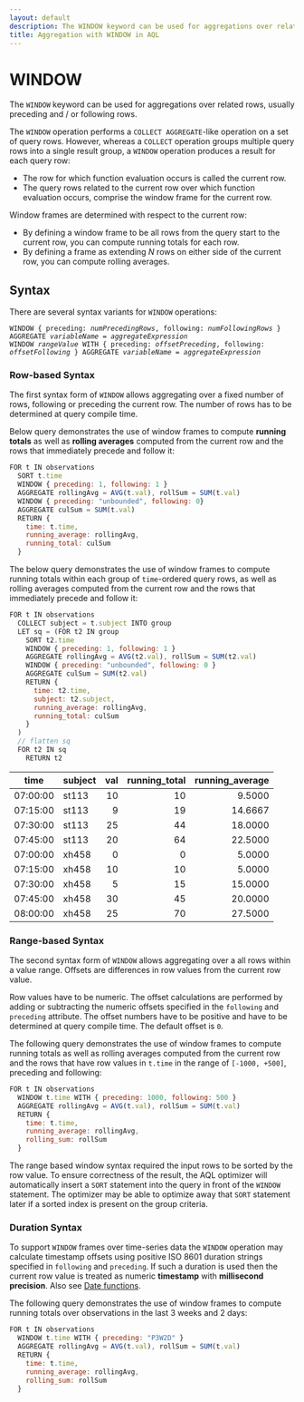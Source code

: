 ```yaml
---
layout: default
description: The WINDOW keyword can be used for aggregations over related rows
title: Aggregation with WINDOW in AQL
---
```

WINDOW
=======

The `WINDOW` keyword can be used for aggregations over related rows, usually
preceding and / or following rows.

The `WINDOW` operation performs a `COLLECT AGGREGATE`-like operation on a set
of query rows. However, whereas a `COLLECT` operation groups multiple query
rows into a single result group, a `WINDOW` operation produces a result for
each query row:

- The row for which function evaluation occurs is called the current row.
- The query rows related to the current row over which function evaluation
  occurs, comprise the window frame for the current row.

Window frames are determined with respect to the current row:

- By defining a window frame to be all rows from the query start to the current
  row, you can compute running totals for each row.
- By defining a frame as extending *N* rows on either side of the current row,
  you can compute rolling averages.

Syntax
------

There are several syntax variants for `WINDOW` operations:

<pre><code>WINDOW { preceding: <em>numPrecedingRows</em>, following: <em>numFollowingRows</em> } AGGREGATE <em>variableName</em> = <em>aggregateExpression</em>
WINDOW <em>rangeValue</em> WITH { preceding: <em>offsetPreceding</em>, following: <em>offsetFollowing</em> } AGGREGATE <em>variableName</em> = <em>aggregateExpression</em></code></pre>

### Row-based Syntax

The first syntax form of `WINDOW` allows aggregating over a fixed number of
rows, following or preceding the current row. The number of rows has to be
determined at query compile time.

Below query demonstrates the use of window frames to compute **running totals**
as well as **rolling averages** computed from the current row and the rows that
immediately precede and follow it:

```js
FOR t IN observations
  SORT t.time
  WINDOW { preceding: 1, following: 1 }
  AGGREGATE rollingAvg = AVG(t.val), rollSum = SUM(t.val)
  WINDOW { preceding: "unbounded", following: 0}
  AGGREGATE culSum = SUM(t.val)
  RETURN {
    time: t.time,
    running_average: rollingAvg,
    running_total: culSum
  }
```

The below query demonstrates the use of window frames to compute running totals
within each group of `time`-ordered query rows, as well as rolling averages
computed from the current row and the rows that immediately precede and follow it:

```js
FOR t IN observations
  COLLECT subject = t.subject INTO group
  LET sq = (FOR t2 IN group
    SORT t2.time
    WINDOW { preceding: 1, following: 1 }
    AGGREGATE rollingAvg = AVG(t2.val), rollSum = SUM(t2.val)
    WINDOW { preceding: "unbounded", following: 0 }
    AGGREGATE culSum = SUM(t2.val)
    RETURN {
      time: t2.time,
      subject: t2.subject,
      running_average: rollingAvg,
      running_total: culSum
    }
  )
  // flatten sq
  FOR t2 IN sq
    RETURN t2
```

| time     | subject | val  | running_total | running_average |
|----------|---------|-----:|--------------:|----------------:|
| 07:00:00 | st113   |   10 |            10 |          9.5000 |
| 07:15:00 | st113   |    9 |            19 |         14.6667 |
| 07:30:00 | st113   |   25 |            44 |         18.0000 |
| 07:45:00 | st113   |   20 |            64 |         22.5000 |
| 07:00:00 | xh458   |    0 |             0 |          5.0000 |
| 07:15:00 | xh458   |   10 |            10 |          5.0000 |
| 07:30:00 | xh458   |    5 |            15 |         15.0000 |
| 07:45:00 | xh458   |   30 |            45 |         20.0000 |
| 08:00:00 | xh458   |   25 |            70 |         27.5000 |

### Range-based Syntax

The second syntax form of `WINDOW` allows aggregating over a all rows within a
value range. Offsets are differences in row values from the current row value.

Row values have to be numeric. The offset calculations are performed by adding
or subtracting the numeric offsets specified in the `following` and `preceding`
attribute. The offset numbers have to be positive and have to be determined at
query compile time. The default offset is `0`.

The following query demonstrates the use of window frames to compute running
totals as well as rolling averages computed from the current row and the rows
that have row values in `t.time` in the range of `[-1000, +500]`, preceding
and following:

```js
FOR t IN observations
  WINDOW t.time WITH { preceding: 1000, following: 500 }
  AGGREGATE rollingAvg = AVG(t.val), rollSum = SUM(t.val)
  RETURN {
    time: t.time,
    running_average: rollingAvg,
    rolling_sum: rollSum
  }
```

The range based window syntax required the input rows to be sorted by the row
value. To ensure correctness of the result, the AQL optimizer will
automatically insert a `SORT` statement into the query in front of the `WINDOW`
statement. The optimizer may be able to optimize away that `SORT` statement
later if a sorted index is present on the group criteria.

### Duration Syntax

To support `WINDOW` frames over time-series data the `WINDOW` operation may
calculate timestamp offsets using positive ISO 8601 duration strings specified
in `following` and `preceding`. If such a duration is used then the current row
value is treated as numeric **timestamp** with **millisecond precision**.
Also see [Date functions](functions-date.html#comparison-and-calculation).

The following query demonstrates the use of window frames to compute running
totals over observations in the last 3 weeks and 2 days:

```js
FOR t IN observations
  WINDOW t.time WITH { preceding: "P3W2D" }
  AGGREGATE rollingAvg = AVG(t.val), rollSum = SUM(t.val)
  RETURN {
    time: t.time,
    running_average: rollingAvg,
    rolling_sum: rollSum
  }
```
